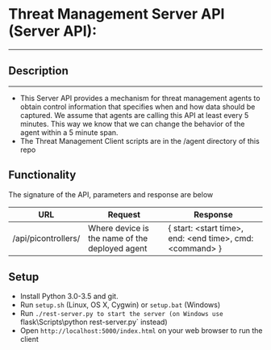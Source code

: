 # Threat Management Server API (Server API):
---

## Description
---

- This Server API provides a mechanism for threat management agents to obtain control information that specifies when and how data should be captured.  We assume that agents
are calling this API at least every 5 minutes.  This way we know that we can change the behavior of the agent within a 5 minute span.  
- The Threat Management Client scripts are in the /agent directory of this repo

## Functionality

The signature of the API, parameters and response are below

| URL | Request | Response |
| --- | ------- | -------- |
| /api/picontrollers/<device> | Where device is the name of the deployed agent | { start: \<start time\>, end: \<end time\>, cmd: \<command\> } |

Setup
-----

- Install Python 3.0-3.5 and git.
- Run `setup.sh` (Linux, OS X, Cygwin) or `setup.bat` (Windows)
- Run `./rest-server.py to start the server (on Windows use `flask\Scripts\python rest-server.py` instead)
- Open `http://localhost:5000/index.html` on your web browser to run the client


